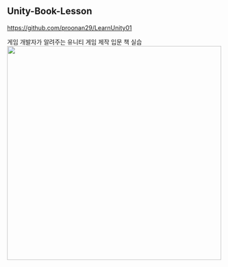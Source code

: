 ## Unity-Book-Lesson
https://github.com/proonan29/LearnUnity01

게임 개발자가 알려주는 유니티 게임 제작 입문 책 실습
<img src=https://github.com/user-attachments/assets/8d24b4ef-7156-4bdd-a4fb-ce57ba2256ab width="500">
